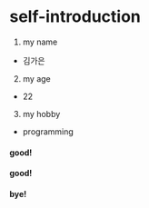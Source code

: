 # self-introduction
1. my name
- 김가은

2. my age
- 22

3. my hobby
- programming

#### good!
#### good!
#### bye!
